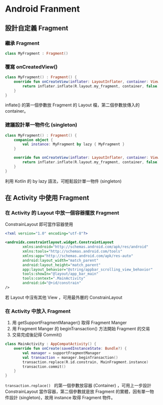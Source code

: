 # Android Franment

## 設計自定義 Fragment

### 繼承 Fragment

``` kotlin
class MyFragment : Fragment()
```

### 覆寫 onCreatedView()

``` kotlin
class MyFragment() : Fragment() {
    override fun onCreateView(inflater: LayoutInflater, container: ViewGroup?, savedInstanceState: Bundle?): View? {
        return inflater.inflate(R.layout.my_fragment, container, false)
    }
}
```

inflate() 的第一個參數放 Fragment 的 Layout 檔，第二個參數放傳入的 container。

### 建議設計單一物件化 (singleton)

``` kotlin
class MyFragment() : Fragment() {
    companion object {
        val instance: MyFragment by lazy { MyFragment }
    }

    override fun onCreateView(inflater: LayoutInflater, container: ViewGroup?, savedInstanceState: Bundle?): View? {
        return inflater.inflate(R.layout.my_fragment, container, false)
    }
}
```

<!--success-->
利用 Kotlin 的 by lazy 語法，可輕鬆設計單一物件 (singleton)
<!--success-->

## 在 Activity 中使用 Fragment

### 在 Activity 的 Layout 中放一個容器擺放 Fragment

ConstrainLayout 即可當作容器使用

``` xml
<?xml version="1.0" encoding="utf-8"?>

<androidx.constraintlayout.widget.ConstraintLayout
        xmlns:android="http://schemas.android.com/apk/res/android"
        xmlns:tools="http://schemas.android.com/tools"
        xmlns:app="http://schemas.android.com/apk/res-auto"
        android:layout_width="match_parent"
        android:layout_height="match_parent"
        app:layout_behavior="@string/appbar_scrolling_view_behavior"
        tools:showIn="@layout/app_bar_main"
        tools:context=".MainActivity"
        android:id="@+id/constrain"
/>
```

<!--info-->
若 Layout 中沒有其他 View ，可用最外層的 ConstrainLayout
<!--info-->

### 在 Activity 中放入 Fragment

1. 用 getSupportFragmentManager() 取得 Fragment Manger
2. 用 Fragment Manger 的 beginTransaction() 方法開始 Fragment 的交易
3. 交易完成後記得 Commit()

``` kotlin
class MainActivity : AppCompatActivity() {
    override fun onCreate(savedInstanceState: Bundle?) {
        val manager = supportFragmentManager
        val transaction = manager.beginTransaction()
        transaction.replace(R.id.constrain, MainFragment.instance)
        transaction.commit()
    }
}
```

<!--success-->
`transaction.replace() ` 的第一個參數放容器 (Container) ，可用上一步設計 ConstrainLayout 當作容器，第二個參數就是放 Fragment 的實體，因有單一物件設計 (singleton)，故用 instance 取得 Fragment 物件。
<!--success-->